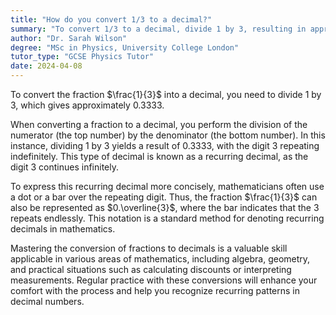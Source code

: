 ```yaml
---
title: "How do you convert 1/3 to a decimal?"
summary: "To convert 1/3 to a decimal, divide 1 by 3, resulting in approximately 0.3333."
author: "Dr. Sarah Wilson"
degree: "MSc in Physics, University College London"
tutor_type: "GCSE Physics Tutor"
date: 2024-04-08
---
```


To convert the fraction $\frac{1}{3}$ into a decimal, you need to divide $1$ by $3$, which gives approximately $0.3333$.

When converting a fraction to a decimal, you perform the division of the numerator (the top number) by the denominator (the bottom number). In this instance, dividing $1$ by $3$ yields a result of $0.3333$, with the digit $3$ repeating indefinitely. This type of decimal is known as a recurring decimal, as the digit $3$ continues infinitely.

To express this recurring decimal more concisely, mathematicians often use a dot or a bar over the repeating digit. Thus, the fraction $\frac{1}{3}$ can also be represented as $0.\overline{3}$, where the bar indicates that the $3$ repeats endlessly. This notation is a standard method for denoting recurring decimals in mathematics.

Mastering the conversion of fractions to decimals is a valuable skill applicable in various areas of mathematics, including algebra, geometry, and practical situations such as calculating discounts or interpreting measurements. Regular practice with these conversions will enhance your comfort with the process and help you recognize recurring patterns in decimal numbers.
    